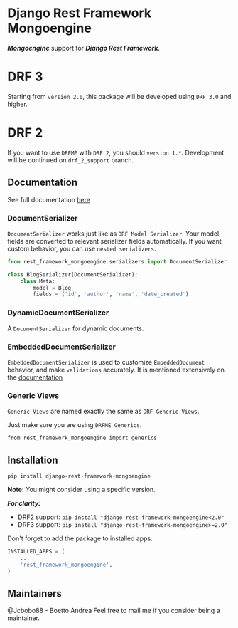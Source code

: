 Django Rest Framework Mongoengine
===============================

***Mongoengine*** support for ***Django Rest Framework***.

# DRF 3
Starting from `version 2.0`, this package will be developed using `DRF 3.0` and higher. 

# DRF 2
If you want to use `DRFME` with `DRF 2`, you should `version 1.*`. Development will be continued on `drf_2_support` branch.

## Documentation
See full documentation [here](https://pythonhosted.org/django-rest-framework-mongoengine/)
### DocumentSerializer
`DocumentSerializer` works just like as `DRF Model Serializer`. Your model fields are converted to relevant serializer fields automatically. If you want custom behavior, you can use `nested serializers`.
```Python
from rest_framework_mongoengine.serializers import DocumentSerializer

class BlogSerializer(DocumentSerializer):
    class Meta:
        model = Blog
        fields = ('id', 'author', 'name', 'date_created')
```
### DynamicDocumentSerializer
A `DocumentSerializer` for dynamic documents.
### EmbeddedDocumentSerializer
`EmbeddedDocumentSerializer` is used to customize `EmbeddedDocument` behavior, and make `validations` accurately. It is mentioned extensively on the [documentation](https://pythonhosted.org/django-rest-framework-mongoengine/serializers/#embeddeddocumentserializer)
### Generic Views
`Generic Views` are named exactly the same as `DRF Generic Views`. 

Just make sure you are using `DRFME Generics`.

`from rest_framework_mongoengine import generics`

## Installation
`pip install django-rest-framework-mongoengine`

**Note:** You might consider using a specific version.

***For clarity:***
- DRF2 support: `pip install "django-rest-framework-mongoengine<2.0"`
- DRF3 support: `pip install "django-rest-framework-mongoengine>=2.0"`


Don't forget to add the package to installed apps.
```Python
INSTALLED_APPS = (
    ...
    'rest_framework_mongoengine',
)
```

## Maintainers
@Jcbobo88 - Boetto Andrea
Feel free to mail me if you consider being a maintainer.
